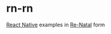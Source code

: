 rn-rn
=====

[React Native] examples in [Re-Natal] form

[React Native]: https://facebook.github.io/react-native/docs/getting-started.html
[Re-Natal]: https://github.com/drapanjanas/re-natal

